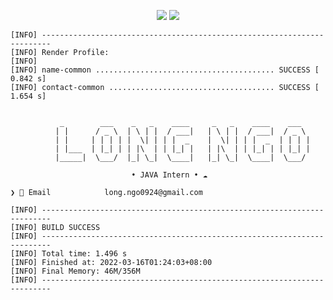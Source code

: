 <p align="center">
  <img src="https://img.shields.io/badge/spring-%236DB33F.svg?style=for-the-badge&logo=spring&logoColor=white">
  <img src="https://img.shields.io/badge/AWS-%23FF9900.svg?style=for-the-badge&logo=amazon-aws&logoColor=white">
</p>

```plaintext
[INFO] ------------------------------------------------------------------------
[INFO] Render Profile:
[INFO] 
[INFO] name-common ........................................ SUCCESS [  0.842 s]
[INFO] contact-common ..................................... SUCCESS [  1.654 s]


           _        ___    _   _    ____     _   _    ____    ___  
          | |      / _ \  | \ | |  / ___|   | \ | |  / ___|  / _ \ 
          | |     | | | | |  \| | | |  _    |  \| | | |  _  | | | |
          | |___  | |_| | | |\  | | |_| |   | |\  | | |_| | | |_| |
          |_____|  \___/  |_| \_|  \____|   |_| \_|  \____|  \___/ 

                           • JAVA Intern • ☁️

❯ 📧 Email            long.ngo0924@gmail.com

[INFO] ------------------------------------------------------------------------
[INFO] BUILD SUCCESS
[INFO] ------------------------------------------------------------------------
[INFO] Total time: 1.496 s
[INFO] Finished at: 2022-03-16T01:24:03+08:00
[INFO] Final Memory: 46M/356M
[INFO] ------------------------------------------------------------------------
```
